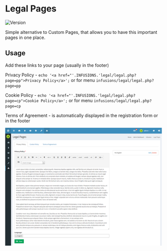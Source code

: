 # Legal Pages

![Version](https://img.shields.io/badge/Version-1.0.1-blue.svg)

Simple alternative to Custom Pages, that allows you to have this important pages in one place.

## Usage
Add these links to your page (usually in the footer)

Privacy Policy - `echo '<a href="'.INFUSIONS.'legal/legal.php?page=pp">Privacy Policy</a>';` or for menu `infusions/legal/legal.php?page=pp`

Cookie Policy - `echo '<a href="'.INFUSIONS.'legal/legal.php?page=cp">Cookie Policy</a>';` or for menu `infusions/legal/legal.php?page=cp`

Terms of Agreement - is automatically displayed in the registration form or in the footer

![Preview](screenshot.png)

